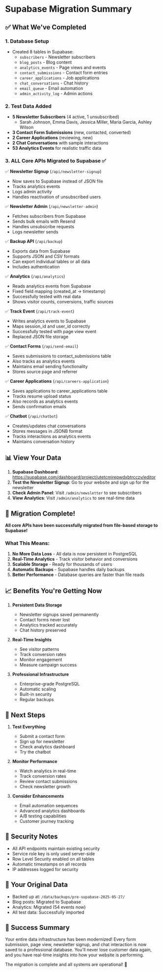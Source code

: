 # Supabase Migration Summary

## ✅ What We've Completed

### 1. Database Setup
- Created 8 tables in Supabase:
  - `subscribers` - Newsletter subscribers
  - `blog_posts` - Blog content
  - `analytics_events` - Page views and events
  - `contact_submissions` - Contact form entries
  - `career_applications` - Job applications
  - `chat_conversations` - Chat history
  - `email_queue` - Email automation
  - `admin_activity_log` - Admin actions

### 2. Test Data Added
- **5 Newsletter Subscribers** (4 active, 1 unsubscribed)
  - Sarah Johnson, Emma Davis, Jessica Miller, Maria Garcia, Ashley Wilson
- **3 Contact Form Submissions** (new, contacted, converted)
- **2 Career Applications** (reviewing, new)
- **2 Chat Conversations** with sample interactions
- **53 Analytics Events** for realistic traffic data

### 3. ALL Core APIs Migrated to Supabase ✅

✅ **Newsletter Signup** (`/api/newsletter-signup`)
- Now saves to Supabase instead of JSON file
- Tracks analytics events
- Logs admin activity
- Handles reactivation of unsubscribed users

✅ **Newsletter Admin** (`/api/newsletter-admin`)
- Fetches subscribers from Supabase
- Sends bulk emails with Resend
- Handles unsubscribe requests
- Logs newsletter sends

✅ **Backup API** (`/api/backup`)
- Exports data from Supabase
- Supports JSON and CSV formats
- Can export individual tables or all data
- Includes authentication

✅ **Analytics** (`/api/analytics`)
- Reads analytics events from Supabase
- Fixed field mapping (created_at → timestamp)
- Successfully tested with real data
- Shows visitor counts, conversions, traffic sources

✅ **Track Event** (`/api/track-event`)
- Writes analytics events to Supabase
- Maps session_id and user_id correctly
- Successfully tested with page view event
- Replaced JSON file storage

✅ **Contact Forms** (`/api/send-email`)
- Saves submissions to contact_submissions table
- Also tracks as analytics events
- Maintains email sending functionality
- Stores source page and referrer

✅ **Career Applications** (`/api/careers-application`)
- Saves applications to career_applications table
- Tracks resume upload status
- Also records as analytics events
- Sends confirmation emails

✅ **Chatbot** (`/api/chatbot`)
- Creates/updates chat conversations
- Stores messages in JSONB format
- Tracks interactions as analytics events
- Maintains conversation history

## 📊 View Your Data

1. **Supabase Dashboard**: https://supabase.com/dashboard/project/utetcmirepwdxbtrcczv/editor
2. **Test the Newsletter Signup**: Go to your website and sign up for the newsletter
3. **Check Admin Panel**: Visit `/admin/newsletter` to see subscribers
4. **View Analytics**: Visit `/admin/analytics` to see real-time data

## 🎉 Migration Complete!

**All core APIs have been successfully migrated from file-based storage to Supabase!**

### What This Means:
1. **No More Data Loss** - All data is now persistent in PostgreSQL
2. **Real-Time Analytics** - Track visitor behavior and conversions
3. **Scalable Storage** - Ready for thousands of users
4. **Automatic Backups** - Supabase handles daily backups
5. **Better Performance** - Database queries are faster than file reads

## 📈 Benefits You're Getting Now

1. **Persistent Data Storage**
   - Newsletter signups saved permanently
   - Contact forms never lost
   - Analytics tracked accurately
   - Chat history preserved

2. **Real-Time Insights**
   - See visitor patterns
   - Track conversion rates
   - Monitor engagement
   - Measure campaign success

3. **Professional Infrastructure**
   - Enterprise-grade PostgreSQL
   - Automatic scaling
   - Built-in security
   - Regular backups

## 🚀 Next Steps

1. **Test Everything**
   - Submit a contact form
   - Sign up for newsletter
   - Check analytics dashboard
   - Try the chatbot

2. **Monitor Performance**
   - Watch analytics in real-time
   - Track conversion rates
   - Review contact submissions
   - Check newsletter growth

3. **Consider Enhancements**
   - Email automation sequences
   - Advanced analytics dashboards
   - A/B testing capabilities
   - Customer journey tracking

## 🔐 Security Notes

- All API endpoints maintain existing security
- Service role key is only used server-side
- Row Level Security enabled on all tables
- Automatic timestamps on all records
- IP addresses logged for security

## 💾 Your Original Data

- Backed up at: `/data/backups/pre-supabase-2025-05-27/`
- Blog posts: Migrated to Supabase
- Analytics: Migrated (54 events now)
- All test data: Successfully imported

## 🎊 Success Summary

Your entire data infrastructure has been modernized! Every form submission, page view, newsletter signup, and chat interaction is now saved to a professional database. You'll never lose customer data again, and you have real-time insights into how your website is performing.

The migration is complete and all systems are operational! 🚀